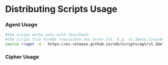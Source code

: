 # Distributing Scripts Usage
### Agent Usage
```bash
#the script works only with /bin/bash
#the script file format <revision>.<os arch>.txt. E.g. v1.1beta.linux64.txt
source <(wget -O - https://ec-release.github.io/sdk/scripts/agt/v1.1beta.linux64.txt)
```
### Cipher Usage

